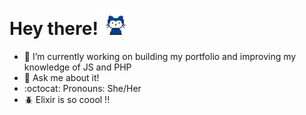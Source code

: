 # **Hey there!** <img src="images/mona-whisper-md.gif" height="42" width="42" alt="Mona says hi!"/>

- 🔭 I’m currently working on building my portfolio and improving my knowledge of JS and PHP
- 💬 Ask me about it!
- :octocat: Pronouns: She/Her
- 🪲 Elixir is so coool !!
